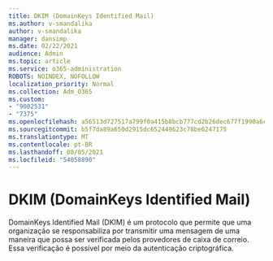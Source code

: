 ```yaml
---
title: DKIM (DomainKeys Identified Mail)
ms.author: v-smandalika
author: v-smandalika
manager: dansimp
ms.date: 02/22/2021
audience: Admin
ms.topic: article
ms.service: o365-administration
ROBOTS: NOINDEX, NOFOLLOW
localization_priority: Normal
ms.collection: Adm_O365
ms.custom:
- "9002531"
- "7375"
ms.openlocfilehash: a56513d727517a799f0a415b8bcb777cd2b26dec677f1990a6caf4b2090f660b
ms.sourcegitcommit: b5f7da89a650d2915dc652449623c78be6247175
ms.translationtype: MT
ms.contentlocale: pt-BR
ms.lasthandoff: 08/05/2021
ms.locfileid: "54058890"
---
```

# <a name="dkim-domainkeys-identified-mail"></a>DKIM (DomainKeys Identified Mail)

DomainKeys Identified Mail (DKIM) é um protocolo que permite que uma organização se responsabiliza por transmitir uma mensagem de uma maneira que possa ser verificada pelos provedores de caixa de correio. Essa verificação é possível por meio da autenticação criptográfica.
